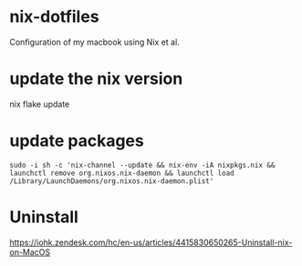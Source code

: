 # nix-dotfiles

Configuration of my macbook using Nix et al.

# update the nix version

nix flake update

# update packages

```
sudo -i sh -c 'nix-channel --update && nix-env -iA nixpkgs.nix && launchctl remove org.nixos.nix-daemon && launchctl load /Library/LaunchDaemons/org.nixos.nix-daemon.plist'
```


# Uninstall 

https://iohk.zendesk.com/hc/en-us/articles/4415830650265-Uninstall-nix-on-MacOS